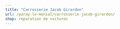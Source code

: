 ```yaml
---
title: "Carrosserie Jacob Girardon"
url: /paray-le-monial/carrosserie-jacob-girardon/
shop: réparation de voitures
---
```


